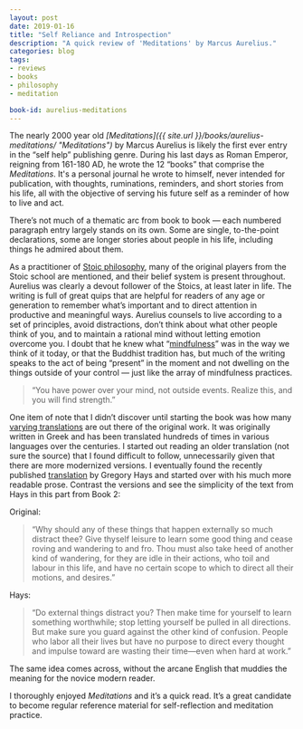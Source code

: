 ```yaml
---
layout: post
date: 2019-01-16
title: "Self Reliance and Introspection"
description: "A quick review of 'Meditations' by Marcus Aurelius."
categories: blog
tags:
- reviews
- books
- philosophy
- meditation

book-id: aurelius-meditations
---
```


The nearly 2000 year old _[Meditations]({{ site.url }}/books/aurelius-meditations/ "Meditations")_ by Marcus Aurelius is likely the first ever entry in the “self help” publishing genre. During his last days as Roman Emperor, reigning from 161-180 AD, he wrote the 12 “books” that comprise the _Meditations_. It's a personal journal he wrote to himself, never intended for publication, with thoughts, ruminations, reminders, and short stories from his life, all with the objective of serving his future self as a reminder of how to live and act.

There’s not much of a thematic arc from book to book — each numbered paragraph entry largely stands on its own. Some are single, to-the-point declarations, some are longer stories about people in his life, including things he admired about them.

As a practitioner of [Stoic philosophy](https://en.wikipedia.org/wiki/Stoicism "Stoicism"), many of the original players from the Stoic school are mentioned, and their belief system is present throughout. Aurelius was clearly a devout follower of the Stoics, at least later in life. The writing is full of great quips that are helpful for readers of any age or generation to remember what’s important and to direct attention in productive and meaningful ways. Aurelius counsels to live according to a set of principles, avoid distractions, don’t think about what other people think of you, and to maintain a rational mind without letting emotion overcome you. I doubt that he knew what “[mindfulness](https://en.wikipedia.org/wiki/Mindfulness "Mindfulness")” was in the way we think of it today, or that the Buddhist tradition has, but much of the writing speaks to the act of being “present” in the moment and not dwelling on the things outside of your control — just like the array of mindfulness practices.

> “You have power over your mind, not outside events. Realize this, and you will find strength.”

One item of note that I didn’t discover until starting the book was how many [varying translations](https://www.reddit.com/r/books/comments/jaqm1/whats_the_best_translation_of_marcus_aurelius/ "Translations of Meditations on Reddit") are out there of the original work. It was originally written in Greek and has been translated hundreds of times in various languages over the centuries. I started out reading an older translation (not sure the source) that I found difficult to follow, unnecessarily given that there are more modernized versions. I eventually found the recently published [translation](https://www.amazon.com/Meditations-New-Translation-Modern-Library-ebook/dp/B000FC1JAI "Meditations: A New Translation") by Gregory Hays and started over with his much more readable prose. Contrast the versions and see the simplicity of the text from Hays in this part from Book 2:

Original:

> “Why should any of these things that happen externally so much distract thee? Give thyself leisure to learn some good thing and cease roving and wandering to and fro. Thou must also take heed of another kind of wandering, for they are idle in their actions, who toil and labour in this life, and have no certain scope to which to direct all their motions, and desires.”

Hays:

> “Do external things distract you? Then make time for yourself to learn something worthwhile; stop letting yourself be pulled in all directions. But make sure you guard against the other kind of confusion. People who labor all their lives but have no purpose to direct every thought and impulse toward are wasting their time—even when hard at work.”

The same idea comes across, without the arcane English that muddies the meaning for the novice modern reader.

I thoroughly enjoyed _Meditations_ and it’s a quick read. It’s a great candidate to become regular reference material for self-reflection and meditation practice.
